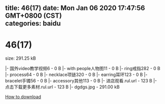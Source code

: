 
title: 46(17)
date: Mon Jan 06 2020 17:47:56 GMT+0800 (CST)    
categories: baidu
---

# 46(17)
size: 291.25 kB
 
 
|- 国外video教学视频6 - 0 B
|- with people人物图11 - 0 B
|- ring戒指282 - 0 B
|- process64 - 0 B
|- necklace项链320 - 0 B
|- earring耳环123 - 0 B
|- bracelet手镯56 - 0 B
|- accessory其他113 - 0 B
|- 进店观看.rul.url - 123 B
|- 点击下载更多素材.rul.url - 123 B
|- dgdgs.jpg - 291.00 kB

[How to download](https://bpcam.bemobtrk.com/go/2ceec3aa-1ca2-46d6-b9ff-aaa5c184517c?jno=758)